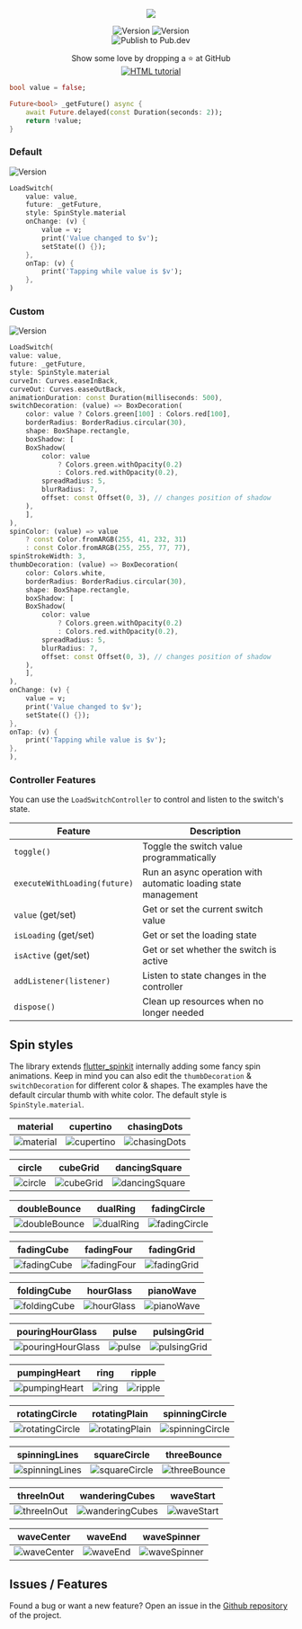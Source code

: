 <p align="center">
<img src='https://i.imgur.com/i3rb7YT.gif'>
</p>
<p align="center">
 <img src="https://img.shields.io/pub/v/load_switch?color=637d0d&style=for-the-badge&logo=flutter" alt="Version" /> <img src="https://img.shields.io/github/languages/code-size/esentis/load_switch?color=637d0d&style=for-the-badge&label=size" alt="Version" /></br><img src="https://github.com/esentis/load_switch/actions/workflows/publish.yml/badge.svg" alt="Publish to Pub.dev" />
</br>
</p>

<p align="center">
Show some love by dropping a ⭐ at GitHub </br>
<a href="https://github.com/esentis/load_switch/stargazers"><img src="https://img.shields.io/github/stars/esentis/load_switch?style=for-the-badge&logo=github&color=637d0d" alt="HTML tutorial"></a>

```dart
bool value = false;

Future<bool> _getFuture() async {
    await Future.delayed(const Duration(seconds: 2));
    return !value;
}
```

### Default

<img src="https://i.imgur.com/pD84Oea.gif" alt="Version" />

```dart
LoadSwitch(
    value: value,
    future: _getFuture,
    style: SpinStyle.material
    onChange: (v) {
        value = v;
        print('Value changed to $v');
        setState(() {});
    },
    onTap: (v) {
        print('Tapping while value is $v');
    },
)
```

### Custom

<img src="https://i.imgur.com/sSecDrP.gif" alt="Version" />

```dart
LoadSwitch(
value: value,
future: _getFuture,
style: SpinStyle.material
curveIn: Curves.easeInBack,
curveOut: Curves.easeOutBack,
animationDuration: const Duration(milliseconds: 500),
switchDecoration: (value) => BoxDecoration(
    color: value ? Colors.green[100] : Colors.red[100],
    borderRadius: BorderRadius.circular(30),
    shape: BoxShape.rectangle,
    boxShadow: [
    BoxShadow(
        color: value
            ? Colors.green.withOpacity(0.2)
            : Colors.red.withOpacity(0.2),
        spreadRadius: 5,
        blurRadius: 7,
        offset: const Offset(0, 3), // changes position of shadow
    ),
    ],
),
spinColor: (value) => value
    ? const Color.fromARGB(255, 41, 232, 31)
    : const Color.fromARGB(255, 255, 77, 77),
spinStrokeWidth: 3,
thumbDecoration: (value) => BoxDecoration(
    color: Colors.white,
    borderRadius: BorderRadius.circular(30),
    shape: BoxShape.rectangle,
    boxShadow: [
    BoxShadow(
        color: value
            ? Colors.green.withOpacity(0.2)
            : Colors.red.withOpacity(0.2),
        spreadRadius: 5,
        blurRadius: 7,
        offset: const Offset(0, 3), // changes position of shadow
    ),
    ],
),
onChange: (v) {
    value = v;
    print('Value changed to $v');
    setState(() {});
},
onTap: (v) {
    print('Tapping while value is $v');
},
),
```

### Controller Features

You can use the `LoadSwitchController` to control and listen to the switch's state.

| Feature                      | Description                                                    |
| ---------------------------- | -------------------------------------------------------------- |
| `toggle()`                   | Toggle the switch value programmatically                       |
| `executeWithLoading(future)` | Run an async operation with automatic loading state management |
| `value` (get/set)            | Get or set the current switch value                            |
| `isLoading` (get/set)        | Get or set the loading state                                   |
| `isActive` (get/set)         | Get or set whether the switch is active                        |
| `addListener(listener)`      | Listen to state changes in the controller                      |
| `dispose()`                  | Clean up resources when no longer needed                       |

## Spin styles

The library extends [flutter_spinkit](https://pub.dev/packages/flutter_spinkit) internally adding some fancy spin animations. Keep in mind you can also edit the `thumbDecoration` & `switchDecoration` for different color & shapes. The examples have the default circular thumb with white color. The default style is `SpinStyle.material`.

| material                                                | cupertino                                                 | chasingDots                                                   |
| ------------------------------------------------------- | --------------------------------------------------------- | ------------------------------------------------------------- |
| ![material](https://i.imgur.com/i80tb2n.gif "material") | ![cupertino](https://i.imgur.com/ciOjjIx.gif "cupertino") | ![chasingDots](https://i.imgur.com/VnVZ7yW.gif "chasingDots") |

| circle                                              | cubeGrid                                                | dancingSquare                                                     |
| --------------------------------------------------- | ------------------------------------------------------- | ----------------------------------------------------------------- |
| ![circle](https://i.imgur.com/ePBR9xB.gif "circle") | ![cubeGrid](https://i.imgur.com/HhoyjuA.gif "cubeGrid") | ![dancingSquare](https://i.imgur.com/huQGF7f.gif "dancingSquare") |

| doubleBounce                                                    | dualRing                                                | fadingCircle                                                    |
| --------------------------------------------------------------- | ------------------------------------------------------- | --------------------------------------------------------------- |
| ![doubleBounce](https://i.imgur.com/XoNKCUb.gif "doubleBounce") | ![dualRing](https://i.imgur.com/YODTtaw.gif "dualRing") | ![fadingCircle](https://i.imgur.com/xMFMI6F.gif "fadingCircle") |

| fadingCube                                                  | fadingFour                                                  | fadingGrid                                                  |
| ----------------------------------------------------------- | ----------------------------------------------------------- | ----------------------------------------------------------- |
| ![fadingCube](https://i.imgur.com/s6jqcBy.gif "fadingCube") | ![fadingFour](https://i.imgur.com/1gL9G70.gif "fadingFour") | ![fadingGrid](https://i.imgur.com/HLHTVRw.gif "fadingGrid") |

| foldingCube                                                   | hourGlass                                                 | pianoWave                                                 |
| ------------------------------------------------------------- | --------------------------------------------------------- | --------------------------------------------------------- |
| ![foldingCube](https://i.imgur.com/OfOx9Ta.gif "foldingCube") | ![hourGlass](https://i.imgur.com/XuOZMuo.gif "hourGlass") | ![pianoWave](https://i.imgur.com/4omcY6m.gif "pianoWave") |

| pouringHourGlass                                                        | pulse                                             | pulsingGrid                                                   |
| ----------------------------------------------------------------------- | ------------------------------------------------- | ------------------------------------------------------------- |
| ![pouringHourGlass](https://i.imgur.com/qaDYkEk.gif "pouringHourGlass") | ![pulse](https://i.imgur.com/XviSAH5.gif "pulse") | ![pulsingGrid](https://i.imgur.com/XkvLuSm.gif "pulsingGrid") |

| pumpingHeart                                                    | ring                                            | ripple                                              |
| --------------------------------------------------------------- | ----------------------------------------------- | --------------------------------------------------- |
| ![pumpingHeart](https://i.imgur.com/J6jG4pT.gif "pumpingHeart") | ![ring](https://i.imgur.com/nDKRcu9.gif "ring") | ![ripple](https://i.imgur.com/Cdz31l9.gif "ripple") |

| rotatingCircle                                                      | rotatingPlain                                                     | spinningCircle                                                      |
| ------------------------------------------------------------------- | ----------------------------------------------------------------- | ------------------------------------------------------------------- |
| ![rotatingCircle](https://i.imgur.com/HFmZVvd.gif "rotatingCircle") | ![rotatingPlain](https://i.imgur.com/ZRw7ZAk.gif "rotatingPlain") | ![spinningCircle](https://i.imgur.com/7EvBfP4.gif "spinningCircle") |

| spinningLines                                                     | squareCircle                                                    | threeBounce                                                   |
| ----------------------------------------------------------------- | --------------------------------------------------------------- | ------------------------------------------------------------- |
| ![spinningLines](https://i.imgur.com/bZdiHNM.gif "spinningLines") | ![squareCircle](https://i.imgur.com/OBJsoEO.gif "squareCircle") | ![threeBounce](https://i.imgur.com/suMlo79.gif "threeBounce") |

| threeInOut                                                  | wanderingCubes                                                      | waveStart                                                 |
| ----------------------------------------------------------- | ------------------------------------------------------------------- | --------------------------------------------------------- |
| ![threeInOut](https://i.imgur.com/Vz4QCWh.gif "threeInOut") | ![wanderingCubes](https://i.imgur.com/S7W2jHT.gif "wanderingCubes") | ![waveStart](https://i.imgur.com/Tnlsbdo.gif "waveStart") |

| waveCenter                                                  | waveEnd                                               | waveSpinner                                                   |
| ----------------------------------------------------------- | ----------------------------------------------------- | ------------------------------------------------------------- |
| ![waveCenter](https://i.imgur.com/MX7SHbN.gif "waveCenter") | ![waveEnd](https://i.imgur.com/BMLUprM.gif "waveEnd") | ![waveSpinner](https://i.imgur.com/9geWUc6.gif "waveSpinner") |

## Issues / Features

Found a bug or want a new feature? Open an issue in the [Github repository](https://github.com/esentis/load_switch/issues/new/choose) of the project.
